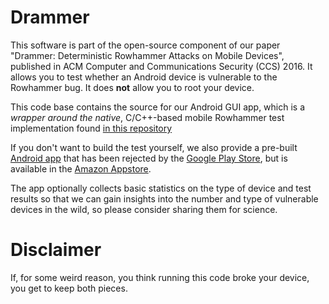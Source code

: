 # Drammer
This software is part of the open-source component of our paper "Drammer: Deterministic
Rowhammer Attacks on Mobile Devices", published in ACM Computer and
Communications Security (CCS) 2016. It allows you to test whether an Android
device is vulnerable to the Rowhammer bug. It does **not** allow you to root
your device.

This code base contains the source for our Android GUI app, which is a *wrapper around the native*, C/C++-based mobile Rowhammer
test implementation found [in this repository](https://github.com/vusec/drammer)

If you don't want to build the test yourself, we also provide a pre-built
[Android app](https://vvdveen.com/drammer/drammer.apk) that has been rejected by the 
[Google Play Store](https://play.google.com/store/apps/details?id=org.iseclab.drammer), but is available in the [Amazon Appstore](https://www.amazon.com/International-Secure-Systems-Lab-Rowhammer/dp/B01NB1JWEN/).

The app optionally collects basic statistics on the type of device and test
results so that we can gain insights into the number and type of vulnerable
devices in the wild, so please consider sharing them for science.

# Disclaimer 
If, for some weird reason, you think running this code broke your device, you
get to keep both pieces.

